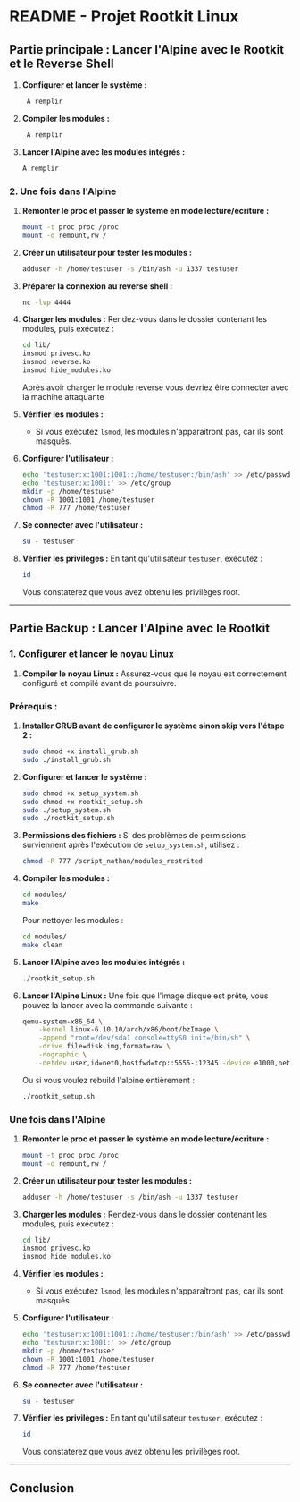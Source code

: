 # README - Projet Rootkit Linux

## Partie principale : Lancer l'Alpine avec le Rootkit et le Reverse Shell

1. **Configurer et lancer le système :**

   ```bash
    A remplir
   ```

2. **Compiler les modules :**

   ```bash
    A remplir
   ```

3. **Lancer l'Alpine avec les modules intégrés :**

   ```bash
   A remplir
   ```

### **2. Une fois dans l'Alpine**

1. **Remonter le proc et passer le système en mode lecture/écriture :**

   ```bash
   mount -t proc proc /proc
   mount -o remount,rw /
   ```

2. **Créer un utilisateur pour tester les modules :**

   ```bash
   adduser -h /home/testuser -s /bin/ash -u 1337 testuser
   ```

3. **Préparer la connexion au reverse shell :**

   ```bash
   nc -lvp 4444
   ```

4. **Charger les modules :**
   Rendez-vous dans le dossier contenant les modules, puis exécutez :

   ```bash
   cd lib/
   insmod privesc.ko
   insmod reverse.ko
   insmod hide_modules.ko
   ```

   Après avoir charger le module reverse vous devriez être connecter avec la machine attaquante

5. **Vérifier les modules :**

   - Si vous exécutez `lsmod`, les modules n'apparaîtront pas, car ils sont masqués.

6. **Configurer l'utilisateur :**

   ```bash
   echo 'testuser:x:1001:1001::/home/testuser:/bin/ash' >> /etc/passwd
   echo 'testuser:x:1001:' >> /etc/group
   mkdir -p /home/testuser
   chown -R 1001:1001 /home/testuser
   chmod -R 777 /home/testuser
   ```

7. **Se connecter avec l'utilisateur :**

   ```bash
   su - testuser
   ```

8. **Vérifier les privilèges :**
   En tant qu'utilisateur `testuser`, exécutez :

   ```bash
   id
   ```

   Vous constaterez que vous avez obtenu les privilèges root.

---

## Partie Backup : Lancer l'Alpine avec le Rootkit

### **1. Configurer et lancer le noyau Linux**

1. **Compiler le noyau Linux :**
   Assurez-vous que le noyau est correctement configuré et compilé avant de poursuivre.

### **Prérequis :**

1. **Installer GRUB avant de configurer le système sinon skip vers l'étape 2 :**

   ```bash
   sudo chmod +x install_grub.sh
   sudo ./install_grub.sh
   ```

2. **Configurer et lancer le système :**

   ```bash
   sudo chmod +x setup_system.sh
   sudo chmod +x rootkit_setup.sh
   sudo ./setup_system.sh
   sudo ./rootkit_setup.sh
   ```

3. **Permissions des fichiers :**
   Si des problèmes de permissions surviennent après l'exécution de `setup_system.sh`, utilisez :

   ```bash
   chmod -R 777 /script_nathan/modules_restrited
   ```

4. **Compiler les modules :**

   ```bash
   cd modules/
   make
   ```

   Pour nettoyer les modules :

   ```bash
   cd modules/
   make clean
   ```

5. **Lancer l'Alpine avec les modules intégrés :**

   ```bash
   ./rootkit_setup.sh
   ```

6. **Lancer l'Alpine Linux :**
   Une fois que l'image disque est prête, vous pouvez la lancer avec la commande suivante :

   ```bash
   qemu-system-x86_64 \
       -kernel linux-6.10.10/arch/x86/boot/bzImage \
       -append "root=/dev/sda1 console=ttyS0 init=/bin/sh" \
       -drive file=disk.img,format=raw \
       -nographic \
       -netdev user,id=net0,hostfwd=tcp::5555-:12345 -device e1000,netdev=net0
   ```

   Ou si vous voulez rebuild l'alpine entièrement :

   ```bash
   ./rootkit_setup.sh
   ```

### **Une fois dans l'Alpine**

1. **Remonter le proc et passer le système en mode lecture/écriture :**

   ```bash
   mount -t proc proc /proc
   mount -o remount,rw /
   ```

2. **Créer un utilisateur pour tester les modules :**

   ```bash
   adduser -h /home/testuser -s /bin/ash -u 1337 testuser
   ```

3. **Charger les modules :**
   Rendez-vous dans le dossier contenant les modules, puis exécutez :

   ```bash
   cd lib/
   insmod privesc.ko
   insmod hide_modules.ko
   ```

4. **Vérifier les modules :**

   - Si vous exécutez `lsmod`, les modules n'apparaîtront pas, car ils sont masqués.

5. **Configurer l'utilisateur :**

   ```bash
   echo 'testuser:x:1001:1001::/home/testuser:/bin/ash' >> /etc/passwd
   echo 'testuser:x:1001:' >> /etc/group
   mkdir -p /home/testuser
   chown -R 1001:1001 /home/testuser
   chmod -R 777 /home/testuser
   ```

6. **Se connecter avec l'utilisateur :**

   ```bash
   su - testuser
   ```

7. **Vérifier les privilèges :**
   En tant qu'utilisateur `testuser`, exécutez :

   ```bash
   id
   ```

   Vous constaterez que vous avez obtenu les privilèges root.

---

## Conclusion
